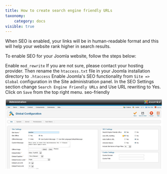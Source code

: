 ```yaml
---
title: How to create search engine friendly URLs
taxonomy:
    category: docs
visible: true
---
```


When SEO is enabled, your links will be in human-readable format and this will help your website rank higher in search results.

To enable SEO for your Joomla website, follow the steps below:

Enable `mod_rewrite` If you are not sure, please contact your hosting provider. Then rename the `htaccess.txt` file in your Joomla installation directory to `.htaccess`
Enable Joomla's SEO functionality from `Site => Global` configuration in the Site administration panel.
In the SEO Settings section change `Search Engine Friendly URLs` and Use URL rewriting to Yes.
Click on `Save` from the top right menu.
seo-friendly

![seo-friendly](seo-friendly.jpg)